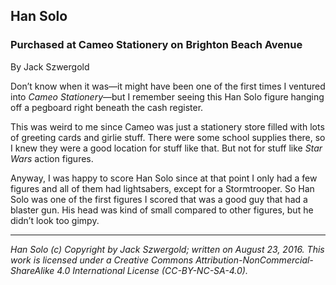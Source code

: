 ## Han Solo
### Purchased at Cameo Stationery on Brighton Beach Avenue

By Jack Szwergold

Don’t know when it was—it might have been one of the first times I ventured into *Cameo Stationery*—but I remember seeing this Han Solo figure hanging off a pegboard right beneath the cash register.

This was weird to me since Cameo was just a stationery store filled with lots of greeting cards and girlie stuff. There were some school supplies there, so I knew they were a good location for stuff like that. But not for stuff like *Star Wars* action figures.

Anyway, I was happy to score Han Solo since at that point I only had a few figures and all of them had lightsabers, except for a Stormtrooper. So Han Solo was one of the first figures I scored that was a good guy that had a blaster gun. His head was kind of small compared to other figures, but he didn’t look too gimpy.

***

*Han Solo (c) Copyright by Jack Szwergold; written on August 23, 2016. This work is licensed under a Creative Commons Attribution-NonCommercial-ShareAlike 4.0 International License (CC-BY-NC-SA-4.0).*